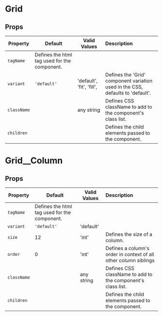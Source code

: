 # Grid

## Props

Property | Default | Valid Values | Description
--- | --- | --- |:---
`tagName` | Defines the html tag used for the component.
`variant` | `'default'` | 'default', 'fit', 'fill', | Defines the 'Grid' component variation used in the CSS, defaults to 'default'.
`className` | &nbsp; | any string | Defines CSS className to add to the component's class list.
`children` | &nbsp; |  &nbsp; | Defines the child elements passed to the component. 


# Grid__Column

## Props

Property | Default | Valid Values | Description
--- | --- | --- |:---
`tagName` | Defines the html tag used for the component.
`variant` | `'default'` | 'default' | &nbsp;
`size` | 12 | 'int' | Defines the size of a column. 
`order` | 0 | 'int' | Defines a column's order in context of all other column siblings
`className` | &nbsp; | any string | Defines CSS className to add to the component's class list.
`children` | &nbsp; |  &nbsp; | Defines the child elements passed to the component. 
